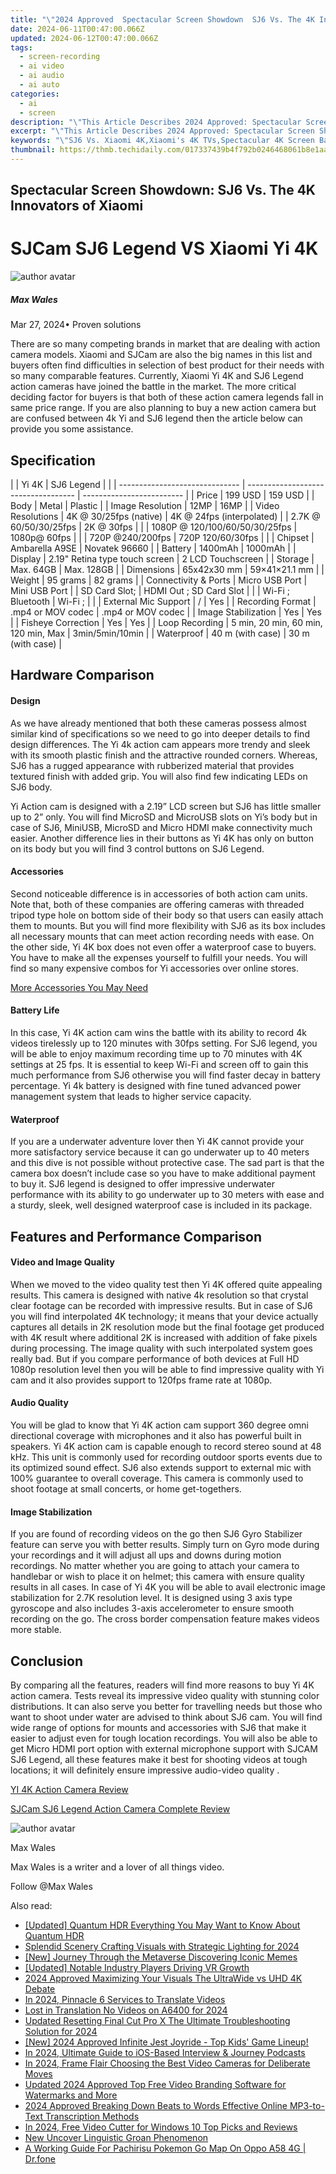 ```yaml
---
title: "\"2024 Approved  Spectacular Screen Showdown  SJ6 Vs. The 4K Innovators of Xiaomi\""
date: 2024-06-11T00:47:00.066Z
updated: 2024-06-12T00:47:00.066Z
tags: 
  - screen-recording
  - ai video
  - ai audio
  - ai auto
categories: 
  - ai
  - screen
description: "\"This Article Describes 2024 Approved: Spectacular Screen Showdown: SJ6 Vs. The 4K Innovators of Xiaomi\""
excerpt: "\"This Article Describes 2024 Approved: Spectacular Screen Showdown: SJ6 Vs. The 4K Innovators of Xiaomi\""
keywords: "\"SJ6 Vs. Xiaomi 4K,Xiaomi's 4K TVs,Spectacular 4K Screen Battle,Smartphones VS High-Res TVs,Innovative 4K Technology,SJ6 and Xiaomi Showdown,Mobile Vs. Ultra HD\""
thumbnail: https://thmb.techidaily.com/017337439b4f792b0246468061b8e1aa8f8f36d01cdf2619fb3c06685fc0972f.jpg
---
```


## Spectacular Screen Showdown: SJ6 Vs. The 4K Innovators of Xiaomi

# SJCam SJ6 Legend VS Xiaomi Yi 4K

![author avatar](https://images.wondershare.com/filmora/article-images/max-wales-author.jpg)

##### Max Wales

 Mar 27, 2024• Proven solutions

 There are so many competing brands in market that are dealing with action camera models. Xiaomi and SJCam are also the big names in this list and buyers often find difficulties in selection of best product for their needs with so many comparable features. Currently, Xiaomi Yi 4K and SJ6 Legend action cameras have joined the battle in the market. The more critical deciding factor for buyers is that both of these action camera legends fall in same price range. If you are also planning to buy a new action camera but are confused between 4k Yi and SJ6 legend then the article below can provide you some assistance.

## Specification

| |  Yi 4K                       | SJ6 Legend                          |                           |
| ------------------------------ | ----------------------------------- | ------------------------- |
| Price                          | 199 USD                             | 159 USD                   |
| Body                           | Metal                               | Plastic                   |
| Image Resolution               | 12MP                                | 16MP                      |
| Video Resolutions              | 4K @ 30/25fps (native)              | 4K @ 24fps (interpolated) |
| 2.7K @ 60/50/30/25fps          | 2K @ 30fps                          |                           |
| 1080P @ 120/100/60/50/30/25fps | 1080p@ 60fps                        |                           |
| 720P @240/200fps               | 720P 120/60/30fps                   |                           |
| Chipset                        | Ambarella A9SE                      | Novatek 96660             |
| Battery                        | 1400mAh                             | 1000mAh                   |
| Display                        | 2.19" Retina type touch screen      | 2 LCD Touchscreen         |
| Storage                        | Max. 64GB                           | Max. 128GB                |
| Dimensions                     | 65x42x30 mm                         | 59×41×21.1 mm             |
| Weight                         | 95 grams                            | 82 grams                  |
| Connectivity & Ports           | Micro USB Port                      | Mini USB Port             |
| SD Card Slot;                  | HDMI Out ; SD Card Slot             |                           |
| Wi-Fi ; Bluetooth              | Wi-Fi ;                             |                           |
| External Mic Support           | /                                   | Yes                       |
| Recording Format               | .mp4 or MOV  codec                  | .mp4 or MOV  codec        |
| Image Stabilization            | Yes                                 | Yes                       |
| Fisheye Correction             | Yes                                 | Yes                       |
| Loop Recording                 | 5 min, 20 min, 60 min, 120 min, Max | 3min/5min/10min           |
| Waterproof                     | 40 m (with case)                    | 30 m (with case)          |

## Hardware Comparison

#### Design

 As we have already mentioned that both these cameras possess almost similar kind of specifications so we need to go into deeper details to find design differences. The Yi 4k action cam appears more trendy and sleek with its smooth plastic finish and the attractive rounded corners. Whereas, SJ6 has a rugged appearance with rubberized material that provides textured finish with added grip. You will also find few indicating LEDs on SJ6 body.

 Yi Action cam is designed with a 2.19” LCD screen but SJ6 has little smaller up to 2” only. You will find MicroSD and MicroUSB slots on Yi’s body but in case of SJ6, MiniUSB, MicroSD and Micro HDMI make connectivity much easier. Another difference lies in their buttons as Yi 4K has only on button on its body but you will find 3 control buttons on SJ6 Legend.

#### Accessories

 Second noticeable difference is in accessories of both action cam units. Note that, both of these companies are offering cameras with threaded tripod type hole on bottom side of their body so that users can easily attach them to mounts. But you will find more flexibility with SJ6 as its box includes all necessary mounts that can meet action recording needs with ease. On the other side, Yi 4K box does not even offer a waterproof case to buyers. You have to make all the expenses yourself to fulfill your needs. You will find so many expensive combos for Yi accessories over online stores.

[More Accessories You May Need](https://tools.techidaily.com/wondershare/filmora/download/)

#### Battery Life

 In this case, Yi 4K action cam wins the battle with its ability to record 4k videos tirelessly up to 120 minutes with 30fps setting. For SJ6 legend, you will be able to enjoy maximum recording time up to 70 minutes with 4K settings at 25 fps. It is essential to keep Wi-Fi and screen off to gain this much performance from SJ6 otherwise you will find faster decay in battery percentage. Yi 4k battery is designed with fine tuned advanced power management system that leads to higher service capacity.

#### Waterproof

 If you are a underwater adventure lover then Yi 4K cannot provide your more satisfactory service because it can go underwater up to 40 meters and this dive is not possible without protective case. The sad part is that the camera box doesn’t include case so you have to make additional payment to buy it. SJ6 legend is designed to offer impressive underwater performance with its ability to go underwater up to 30 meters with ease and a sturdy, sleek, well designed waterproof case is included in its package.

## Features and Performance Comparison

#### Video and Image Quality

 When we moved to the video quality test then Yi 4K offered quite appealing results. This camera is designed with native 4k resolution so that crystal clear footage can be recorded with impressive results. But in case of SJ6 you will find interpolated 4K technology; it means that your device actually captures all details in 2K resolution mode but the final footage get produced with 4K result where additional 2K is increased with addition of fake pixels during processing. The image quality with such interpolated system goes really bad. But if you compare performance of both devices at Full HD 1080p resolution level then you will be able to find impressive quality with Yi cam and it also provides support to 120fps frame rate at 1080p.

#### Audio Quality

 You will be glad to know that Yi 4K action cam support 360 degree omni directional coverage with microphones and it also has powerful built in speakers. Yi 4K action cam is capable enough to record stereo sound at 48 kHz. This unit is commonly used for recording outdoor sports events due to its optimized sound effect. SJ6 also extends support to external mic with 100% guarantee to overall coverage. This camera is commonly used to shoot footage at small concerts, or home get-togethers.

#### Image Stabilization

 If you are found of recording videos on the go then SJ6 Gyro Stabilizer feature can serve you with better results. Simply turn on Gyro mode during your recordings and it will adjust all ups and downs during motion recordings. No matter whether you are going to attach your camera to handlebar or wish to place it on helmet; this camera with ensure quality results in all cases. In case of Yi 4K you will be able to avail electronic image stabilization for 2.7K resolution level. It is designed using 3 axis type gyroscope and also includes 3-axis accelerometer to ensure smooth recording on the go. The cross border compensation feature makes videos more stable.

## Conclusion

 By comparing all the features, readers will find more reasons to buy Yi 4K action camera. Tests reveal its impressive video quality with stunning color distributions. It can also serve you better for travelling needs but those who want to shoot under water are advised to think about SJ6 cam. You will find wide range of options for mounts and accessories with SJ6 that make it easier to adjust even for tough location recordings. You will also be able to get Micro HDMI port option with external microphone support with SJCAM SJ6 Legend, all these features make it best for shooting videos at tough locations; it will definitely ensure impressive audio-video quality .

[YI 4K Action Camera Review](https://tools.techidaily.com/wondershare/filmora/download/)

[SJCam SJ6 Legend Action Camera Complete Review](https://tools.techidaily.com/wondershare/filmora/download/)

![author avatar](https://images.wondershare.com/filmora/article-images/max-wales-author.jpg)

Max Wales

Max Wales is a writer and a lover of all things video.

Follow @Max Wales

<span class="atpl-alsoreadstyle">Also read:</span>
<div><ul>
<li><a href="https://extra-guidance.techidaily.com/updated-quantum-hdr-everything-you-may-want-to-know-about-quantum-hdr/"><u>[Updated] Quantum HDR  Everything You May Want to Know About Quantum HDR</u></a></li>
<li><a href="https://extra-guidance.techidaily.com/splendid-scenery-crafting-visuals-with-strategic-lighting-for-2024/"><u>Splendid Scenery  Crafting Visuals with Strategic Lighting for 2024</u></a></li>
<li><a href="https://extra-guidance.techidaily.com/new-journey-through-the-metaverse-discovering-iconic-memes/"><u>[New] Journey Through the Metaverse  Discovering Iconic Memes</u></a></li>
<li><a href="https://extra-guidance.techidaily.com/updated-notable-industry-players-driving-vr-growth/"><u>[Updated] Notable Industry Players Driving VR Growth</u></a></li>
<li><a href="https://extra-guidance.techidaily.com/2024-approved-maximizing-your-visuals-the-ultrawide-vs-uhd-4k-debate/"><u>2024 Approved  Maximizing Your Visuals  The UltraWide vs UHD 4K Debate</u></a></li>
<li><a href="https://extra-guidance.techidaily.com/in-2024-pinnacle-6-services-to-translate-videos/"><u>In 2024, Pinnacle 6 Services to Translate Videos</u></a></li>
<li><a href="https://extra-guidance.techidaily.com/lost-in-translation-no-videos-on-a6400-for-2024/"><u>Lost in Translation  No Videos on A6400 for 2024</u></a></li>
<li><a href="https://video-content-creator.techidaily.com/updated-resetting-final-cut-pro-x-the-ultimate-troubleshooting-solution-for-2024/"><u>Updated Resetting Final Cut Pro X The Ultimate Troubleshooting Solution for 2024</u></a></li>
<li><a href="https://video-capture.techidaily.com/1716069283992-new-2024-approved-infinite-jest-joyride-top-kids-game-lineup/"><u>[New] 2024 Approved  Infinite Jest Joyride - Top Kids' Game Lineup!</u></a></li>
<li><a href="https://some-skills.techidaily.com/in-2024-ultimate-guide-to-ios-based-interview-and-journey-podcasts/"><u>In 2024, Ultimate Guide to iOS-Based Interview & Journey Podcasts</u></a></li>
<li><a href="https://some-knowledge.techidaily.com/in-2024-frame-flair-choosing-the-best-video-cameras-for-deliberate-moves/"><u>In 2024, Frame Flair  Choosing the Best Video Cameras for Deliberate Moves</u></a></li>
<li><a href="https://video-content-creator.techidaily.com/updated-2024-approved-top-free-video-branding-software-for-watermarks-and-more/"><u>Updated 2024 Approved Top Free Video Branding Software for Watermarks and More</u></a></li>
<li><a href="https://sound-tweaking.techidaily.com/2024-approved-breaking-down-beats-to-words-effective-online-mp3-to-text-transcription-methods/"><u>2024 Approved Breaking Down Beats to Words Effective Online MP3-to-Text Transcription Methods</u></a></li>
<li><a href="https://ai-vdieo-software.techidaily.com/in-2024-free-video-cutter-for-windows-10-top-picks-and-reviews/"><u>In 2024, Free Video Cutter for Windows 10 Top Picks and Reviews</u></a></li>
<li><a href="https://voice-adjusting.techidaily.com/new-uncover-linguistic-groan-phenomenon/"><u>New Uncover Linguistic Groan Phenomenon</u></a></li>
<li><a href="https://android-pokemon-go.techidaily.com/a-working-guide-for-pachirisu-pokemon-go-map-on-oppo-a58-4g-drfone-by-drfone-virtual-android/"><u>A Working Guide For Pachirisu Pokemon Go Map On Oppo A58 4G | Dr.fone</u></a></li>
</ul></div>

<ins class="adsbygoogle"
      style="display:block"
      data-ad-client="ca-pub-7571918770474297"
      data-ad-slot="8358498916"
      data-ad-format="auto"
      data-full-width-responsive="true"></ins>